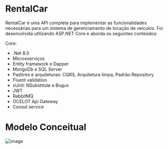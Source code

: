 # RentalCar
RentalCar é uma API completa para implementar as funcionalidades necessárias para um sistema de gerenciamento de locação de veiculos. Foi desenvolvida utilizando ASP.NET Core e aborda os seguintes conteúdos:

Core: 
 - .Net 8.0 
 - Microsserviços
 - Entity framework e Dapper
 - MongoDb e SQL Server
 - Padõres e arquiteturas: CQRS, Arquitetura limpa, Padrão Repository
 - Fluent validation
 - xUnit: NSubstitute e Bogus
 - JWT
 - RabbitMQ
 - OCELOT Api Gateway
 - Consul service

# Modelo Conceitual

![image](https://github.com/user-attachments/assets/cf6fcdb3-b8b9-4662-8013-fd77f1d4715d)


